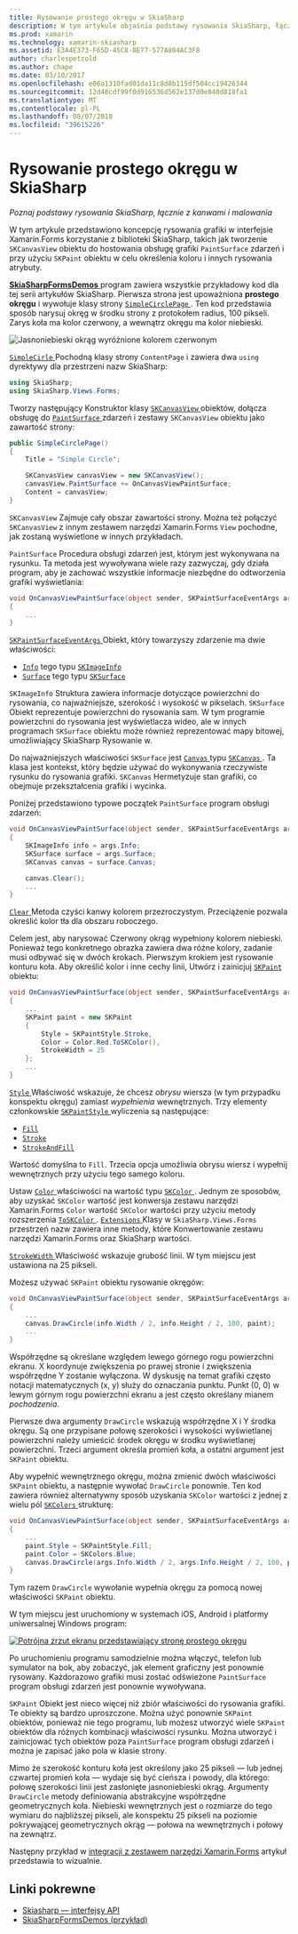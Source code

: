 ```yaml
---
title: Rysowanie prostego okręgu w SkiaSharp
description: W tym artykule objaśnia podstawy rysowania SkiaSharp, łącznie z kanwami i paint, w aplikacjach Xamarin.Forms i przedstawia to z przykładowym kodem.
ms.prod: xamarin
ms.technology: xamarin-skiasharp
ms.assetid: E3A4E373-F65D-45C8-8E77-577A804AC3F8
author: charlespetzold
ms.author: chape
ms.date: 03/10/2017
ms.openlocfilehash: e06a1310fad01da11c8d8b115df504cc19426344
ms.sourcegitcommit: 12d48cdf99f0d916536d562e137d0e840d818fa1
ms.translationtype: MT
ms.contentlocale: pl-PL
ms.lasthandoff: 08/07/2018
ms.locfileid: "39615226"
---
```

# <a name="drawing-a-simple-circle-in-skiasharp"></a>Rysowanie prostego okręgu w SkiaSharp

_Poznaj podstawy rysowania SkiaSharp, łącznie z kanwami i malowania_

W tym artykule przedstawiono koncepcję rysowania grafiki w interfejsie Xamarin.Forms korzystanie z biblioteki SkiaSharp, takich jak tworzenie `SKCanvasView` obiektu do hostowania obsługę grafiki `PaintSurface` zdarzeń i przy użyciu `SKPaint` obiektu w celu określenia koloru i innych rysowania atrybuty.

[ **SkiaSharpFormsDemos** ](https://developer.xamarin.com/samples/xamarin-forms/SkiaSharpForms/Demos/) program zawiera wszystkie przykładowy kod dla tej serii artykułów SkiaSharp. Pierwsza strona jest upoważniona **prostego okręgu** i wywołuje klasy strony [ `SimpleCirclePage` ](https://github.com/xamarin/xamarin-forms-samples/blob/master/SkiaSharpForms/Demos/Demos/SkiaSharpFormsDemos/Basics/SimpleCirclePage.cs). Ten kod przedstawia sposób narysuj okręg w środku strony z protokołem radius, 100 pikseli. Zarys koła ma kolor czerwony, a wewnątrz okręgu ma kolor niebieski.

![](circle-images/circleexample.png "Jasnoniebieski okrąg wyróżnione kolorem czerwonym")

[ `SimpleCirle` ](https://github.com/xamarin/xamarin-forms-samples/blob/master/SkiaSharpForms/Demos/Demos/SkiaSharpFormsDemos/Basics/SimpleCirclePage.cs) Pochodną klasy strony `ContentPage` i zawiera dwa `using` dyrektywy dla przestrzeni nazw SkiaSharp:

```csharp
using SkiaSharp;
using SkiaSharp.Views.Forms;
```

Tworzy następujący Konstruktor klasy [ `SKCanvasView` ](https://developer.xamarin.com/api/type/SkiaSharp.Views.Forms.SKCanvasView/) obiektów, dołącza obsługę do [ `PaintSurface` ](https://developer.xamarin.com/api/event/SkiaSharp.Views.Forms.SKCanvasView.PaintSurface/) zdarzeń i zestawy `SKCanvasView` obiektu jako zawartość strony:

```csharp
public SimpleCirclePage()
{
    Title = "Simple Circle";

    SKCanvasView canvasView = new SKCanvasView();
    canvasView.PaintSurface += OnCanvasViewPaintSurface;
    Content = canvasView;
}
```

`SKCanvasView` Zajmuje cały obszar zawartości strony. Można też połączyć `SKCanvasView` z innym zestawem narzędzi Xamarin.Forms `View` pochodne, jak zostaną wyświetlone w innych przykładach.

`PaintSurface` Procedura obsługi zdarzeń jest, którym jest wykonywana na rysunku. Ta metoda jest wywoływana wiele razy zazwyczaj, gdy działa program, aby je zachować wszystkie informacje niezbędne do odtworzenia grafiki wyświetlania:

```csharp
void OnCanvasViewPaintSurface(object sender, SKPaintSurfaceEventArgs args)
{
    ...
}

```

[ `SKPaintSurfaceEventArgs` ](https://developer.xamarin.com/api/type/SkiaSharp.Views.Forms.SKPaintSurfaceEventArgs/) Obiekt, który towarzyszy zdarzenie ma dwie właściwości:

- [`Info`](https://developer.xamarin.com/api/property/SkiaSharp.Views.Forms.SKPaintSurfaceEventArgs.Info/) tego typu [`SKImageInfo`](https://developer.xamarin.com/api/type/SkiaSharp.SKImageInfo/)
- [`Surface`](https://developer.xamarin.com/api/property/SkiaSharp.Views.Forms.SKPaintSurfaceEventArgs.Surface/) tego typu [`SKSurface`](https://developer.xamarin.com/api/type/SkiaSharp.SKSurface/)

`SKImageInfo` Struktura zawiera informacje dotyczące powierzchni do rysowania, co najważniejsze, szerokość i wysokość w pikselach. `SKSurface` Obiekt reprezentuje powierzchni do rysowania sam. W tym programie powierzchni do rysowania jest wyświetlacza wideo, ale w innych programach `SKSurface` obiektu może również reprezentować mapy bitowej, umożliwiający SkiaSharp Rysowanie w.

Do najważniejszych właściwości `SKSurface` jest [ `Canvas` ](https://developer.xamarin.com/api/property/SkiaSharp.SKSurface.Canvas/) typu [ `SKCanvas` ](https://developer.xamarin.com/api/type/SkiaSharp.SKCanvas/). Ta klasa jest kontekst, który będzie używać do wykonywania rzeczywiste rysunku do rysowania grafiki. `SKCanvas` Hermetyzuje stan grafiki, co obejmuje przekształcenia grafiki i wycinka.

Poniżej przedstawiono typowe początek `PaintSurface` program obsługi zdarzeń:

```csharp
void OnCanvasViewPaintSurface(object sender, SKPaintSurfaceEventArgs args)
{
    SKImageInfo info = args.Info;
    SKSurface surface = args.Surface;
    SKCanvas canvas = surface.Canvas;

    canvas.Clear();
    ...
}

```

[ `Clear` ](https://developer.xamarin.com/api/member/SkiaSharp.SKCanvas.Clear()/) Metoda czyści kanwy kolorem przezroczystym. Przeciążenie pozwala określić kolor tła dla obszaru roboczego.

Celem jest, aby narysować Czerwony okrąg wypełniony kolorem niebieski. Ponieważ tego konkretnego obrazka zawiera dwa różne kolory, zadanie musi odbywać się w dwóch krokach. Pierwszym krokiem jest rysowanie konturu koła. Aby określić kolor i inne cechy linii, Utwórz i zainicjuj [ `SKPaint` ](https://developer.xamarin.com/api/type/SkiaSharp.SKPaint/) obiektu:

```csharp
void OnCanvasViewPaintSurface(object sender, SKPaintSurfaceEventArgs args)
{
    ...
    SKPaint paint = new SKPaint
    {
        Style = SKPaintStyle.Stroke,
        Color = Color.Red.ToSKColor(),
        StrokeWidth = 25
    };
    ...
}
```

[ `Style` ](https://developer.xamarin.com/api/property/SkiaSharp.SKPaint.Style/) Właściwość wskazuje, że chcesz *obrysu* wiersza (w tym przypadku konspektu okręgu) zamiast *wypełnienia* wewnętrznych. Trzy elementy członkowskie [ `SKPaintStyle` ](https://developer.xamarin.com/api/type/SkiaSharp.SKPaintStyle/) wyliczenia są następujące:

- [`Fill`](https://developer.xamarin.com/api/field/SkiaSharp.SKPaintStyle.Fill/)
- [`Stroke`](https://developer.xamarin.com/api/field/SkiaSharp.SKPaintStyle.Stroke/)
- [`StrokeAndFill`](https://developer.xamarin.com/api/field/SkiaSharp.SKPaintStyle.StrokeAndFill/)

Wartość domyślna to `Fill`. Trzecia opcja umożliwia obrysu wiersz i wypełnij wewnętrznych przy użyciu tego samego koloru.

Ustaw [ `Color` ](https://developer.xamarin.com/api/property/SkiaSharp.SKPaint.Color/) właściwości na wartość typu [ `SKColor` ](https://developer.xamarin.com/api/type/SkiaSharp.SKColor/). Jednym ze sposobów, aby uzyskać `SKColor` wartość jest konwersja zestawu narzędzi Xamarin.Forms `Color` wartość `SKColor` wartości przy użyciu metody rozszerzenia [ `ToSKColor` ](https://developer.xamarin.com/api/member/SkiaSharp.Views.Forms.Extensions.ToSKColor/p/Xamarin.Forms.Color/). [ `Extensions` ](https://developer.xamarin.com/api/type/SkiaSharp.Views.Forms.Extensions/) Klasy w `SkiaSharp.Views.Forms` przestrzeń nazw zawiera inne metody, które Konwertowanie zestawu narzędzi Xamarin.Forms oraz SkiaSharp wartości.

[ `StrokeWidth` ](https://developer.xamarin.com/api/property/SkiaSharp.SKPaint.StrokeWidth/) Właściwość wskazuje grubość linii. W tym miejscu jest ustawiona na 25 pikseli.

Możesz używać `SKPaint` obiektu rysowanie okręgów:

```csharp
void OnCanvasViewPaintSurface(object sender, SKPaintSurfaceEventArgs args)
{
    ...
    canvas.DrawCircle(info.Width / 2, info.Height / 2, 100, paint);
    ...
}
```

Współrzędne są określane względem lewego górnego rogu powierzchni ekranu. X koordynuje zwiększenia po prawej stronie i zwiększenia współrzędne Y zostanie wyłączona. W dyskusję na temat grafiki często notacji matematycznych (x, y) służy do oznaczania punktu. Punkt (0, 0) w lewym górnym rogu powierzchni ekranu a jest często określany mianem *pochodzenia*.

Pierwsze dwa argumenty `DrawCircle` wskazują współrzędne X i Y środka okręgu. Są one przypisane połowę szerokości i wysokości wyświetlanej powierzchni należy umieścić środek okręgu w środku wyświetlanej powierzchni. Trzeci argument określa promień koła, a ostatni argument jest `SKPaint` obiektu.

Aby wypełnić wewnętrznego okręgu, można zmienić dwóch właściwości `SKPaint` obiektu, a następnie wywołać `DrawCircle` ponownie. Ten kod zawiera również alternatywny sposób uzyskania `SKColor` wartości z jednej z wielu pól [ `SKColors` ](https://developer.xamarin.com/api/type/SkiaSharp.SKColors/) strukturę:

```csharp
void OnCanvasViewPaintSurface(object sender, SKPaintSurfaceEventArgs args)
{
    ...
    paint.Style = SKPaintStyle.Fill;
    paint.Color = SKColors.Blue;
    canvas.DrawCircle(args.Info.Width / 2, args.Info.Height / 2, 100, paint);
}
```
Tym razem `DrawCircle` wywołanie wypełnia okręgu za pomocą nowej właściwości `SKPaint` obiektu.

W tym miejscu jest uruchomiony w systemach iOS, Android i platformy uniwersalnej Windows program:

[![](circle-images/simplecircle-small.png "Potrójna zrzut ekranu przedstawiający stronę prostego okręgu")](circle-images/simplecircle-large.png#lightbox "Potrójna zrzut ekranu przedstawiający stronę prostego okręgu")

Po uruchomieniu programu samodzielnie można włączyć, telefon lub symulator na bok, aby zobaczyć, jak element graficzny jest ponownie rysowany. Każdorazowo grafiki musi zostać odświeżone `PaintSurface` program obsługi zdarzeń jest ponownie wywoływana.

`SKPaint` Obiekt jest nieco więcej niż zbiór właściwości do rysowania grafiki. Te obiekty są bardzo uproszczone. Można użyć ponownie `SKPaint` obiektów, ponieważ nie tego programu, lub możesz utworzyć wiele `SKPaint` obiektów dla różnych kombinacji właściwości rysunku. Można utworzyć i zainicjować tych obiektów poza `PaintSurface` program obsługi zdarzeń i można je zapisać jako pola w klasie strony.

Mimo że szerokość konturu koła jest określony jako 25 pikseli &mdash; lub jednej czwartej promień koła &mdash; wydaje się być cieńsza i powody, dla którego: połowę szerokości linii jest zasłonięte jasnoniebieski okrąg. Argumenty `DrawCircle` metody definiowania abstrakcyjne współrzędne geometrycznych koła. Niebieski wewnętrznych jest o rozmiarze do tego wymiaru do najbliższej pikseli, ale konspektu 25 pikseli na poziomie pokrywającej geometrycznych okrąg &mdash; połowa na wewnętrznych i połowy na zewnątrz.

Następny przykład w [integracji z zestawem narzędzi Xamarin.Forms](~/xamarin-forms/user-interface/graphics/skiasharp/basics/integration.md) artykuł przedstawia to wizualnie.


## <a name="related-links"></a>Linki pokrewne

- [Skiasharp — interfejsy API](https://developer.xamarin.com/api/root/SkiaSharp/)
- [SkiaSharpFormsDemos (przykład)](https://developer.xamarin.com/samples/xamarin-forms/SkiaSharpForms/Demos/)
